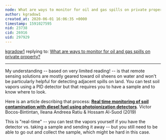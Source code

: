 ```yaml
---
node: What are ways to monitor for oil and gas spills on private property? 
author: kgradow1
created_at: 2020-06-01 16:06:35 +0000
timestamp: 1591027595
nid: 23738
cid: 26916
uid: 297929
---
```




[kgradow1](../profile/kgradow1) replying to: [What are ways to monitor for oil and gas spills on private property? ](../notes/stevie/05-29-2020/what-are-ways-to-monitor-for-oil-and-gas-spills-on-private-property)

----
My understanding -- based on very limited reading! -- is that remote sensing solutions are mostly geared toward oil sheens on water and won't be particularly helpful for detecting adjacent spills on land.  You can test soil vapors using a PID detector but that requires you to have a sample and to know where to look.  

Here is an article describing that process: **[Real time monitoring of soil contamination with diesel fuel using photoionization detectors](https://www.tandfonline.com/doi/full/10.1080/25765299.2019.1670464)**. Victor Bocos-Bintintan, Ileana Andreea Ratiu & Hossam Al-Suod (2019)

This is "real-time" -- you can test the vapors yourself if you have the detector vs. taking a sample and sending it away -- but you still need to be able to go out and collect the sample, which might be hard in this case. 